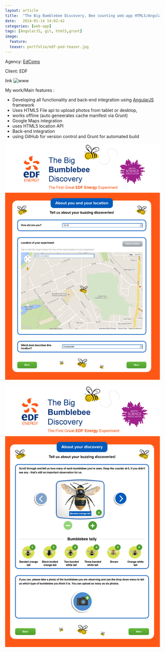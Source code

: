 ```yaml
---
layout: article
title:  "The Big Bumblebee Discovery, Bee counting web-app HTML5/AngularJS"
date:   2014-01-14 14:02:42
categories: [web-app]
tags: [AngularJS, git, html5,grunt]
image:
  feature:
  teaser: portfolio/edf-pod-teaser.jpg
---
```


Agency: [EdComs](http://www.edcoms.com/)  

Client: EDF

link ![www](http://jointhepod.org/bees-data-tool/build/)

My work/Main features :

- Developing all functionality and back-end integration using [AngularJS](http://angularjs.org/) framework
- Uses HTML5 File api to upload photos from tablet or desktop,
- works offline (auto geneerates cache manifest via Grunt)
- Google Maps integration
- uses HTML5 location API
- Back-end integration
- using GitHub for version control and Grunt for automated build  

![The Big Bumblebee Discovery screen 1](/images/portfolio/edf-pod-1.jpg "The Big Bumblebee Discovery screen 1")

![The Big Bumblebee Discovery screen 2](/images/portfolio/edf-pod-2.jpg "The Big Bumblebee Discovery screen 2")
